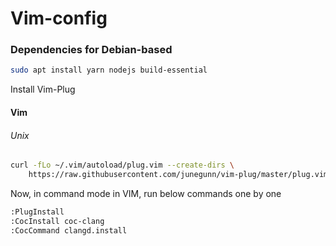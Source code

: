 # Vim-config

### Dependencies for Debian-based 

```sh
sudo apt install yarn nodejs build-essential
``` 

Install Vim-Plug 

#### Vim

###### Unix

```sh
curl -fLo ~/.vim/autoload/plug.vim --create-dirs \
    https://raw.githubusercontent.com/junegunn/vim-plug/master/plug.vim
```


Now, in command mode in VIM, run below commands one by one

```sh
:PlugInstall
:CocInstall coc-clang
:CocCommand clangd.install
```
